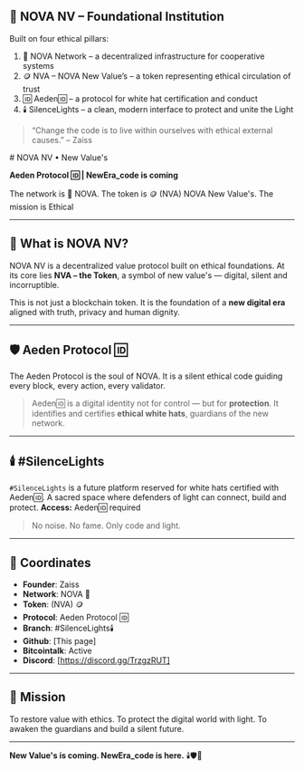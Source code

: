 ## 🏢 NOVA NV – Foundational Institution

Built on four ethical pillars:

1. 🛜 NOVA Network – a decentralized infrastructure for cooperative systems
2. 🪙 NVA – NOVA New Value’s – a token representing ethical circulation of trust
3. 🆔 Aeden🆔 – a protocol for white hat certification and conduct
4. 🕯️ SilenceLights – a clean, modern interface to protect and unite the Light

> “Change the code is to live within ourselves with ethical external causes.” – Zaiss

﻿﻿﻿﻿# NOVA NV • New Value's

**Aeden Protocol 🆔 | NewEra_code is coming** 

The network is 🛜 NOVA. The token is 🪙 (NVA) NOVA New Value's. The mission is Ethical

---

## 🌌 What is NOVA NV?

NOVA NV is a decentralized value protocol built on ethical foundations. 
At its core lies **NVA – the Token**, a symbol of new value's — digital, silent and incorruptible.

This is not just a blockchain token. 
It is the foundation of a **new digital era** aligned with truth, privacy and human dignity.

---

## 🛡️ Aeden Protocol 🆔

The Aeden Protocol is the soul of NOVA. 
It is a silent ethical code guiding every block, every action, every validator.

> Aeden🆔 is a digital identity not for control — but for **protection**. 
> It identifies and certifies **ethical white hats**, guardians of the new network.

---

## 🕯️ #SilenceLights

`#SilenceLights` is a future platform reserved for white hats certified with Aeden🆔. 
A sacred space where defenders of light can connect, build and protect.
**Access:** Aeden🆔 required

> No noise. No fame. Only code and light.

---

## 🔗 Coordinates

- **Founder**: Zaiss  
- **Network**: NOVA 🛜
- **Token**: (NVA) 🪙
- **Protocol**: Aeden Protocol 🆔
- **Branch**: #SilenceLights🕯️ 
- **Github**: [This page] 
- **Bitcointalk**: Active 
- **Discord**: [https://discord.gg/TrzgzRUT] 

---

## 🧭 Mission

To restore value with ethics. 
To protect the digital world with light. 
To awaken the guardians and build a silent future.

---

**New Value's is coming. NewEra_code is here.** 
🕯️🛡️🌌
